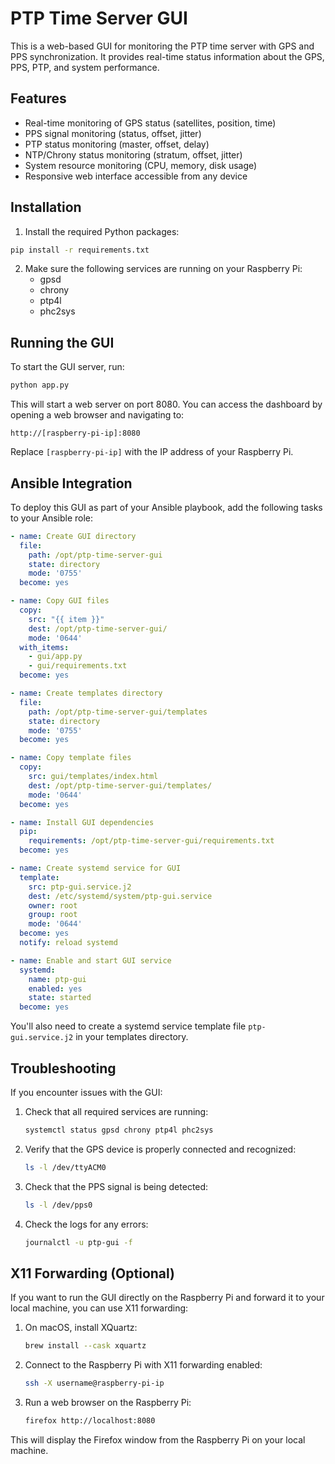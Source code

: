 # PTP Time Server GUI

This is a web-based GUI for monitoring the PTP time server with GPS and PPS synchronization. It provides real-time status information about the GPS, PPS, PTP, and system performance.

## Features

- Real-time monitoring of GPS status (satellites, position, time)
- PPS signal monitoring (status, offset, jitter)
- PTP status monitoring (master, offset, delay)
- NTP/Chrony status monitoring (stratum, offset, jitter)
- System resource monitoring (CPU, memory, disk usage)
- Responsive web interface accessible from any device

## Installation

1. Install the required Python packages:

```bash
pip install -r requirements.txt
```

2. Make sure the following services are running on your Raspberry Pi:
   - gpsd
   - chrony
   - ptp4l
   - phc2sys

## Running the GUI

To start the GUI server, run:

```bash
python app.py
```

This will start a web server on port 8080. You can access the dashboard by opening a web browser and navigating to:

```
http://[raspberry-pi-ip]:8080
```

Replace `[raspberry-pi-ip]` with the IP address of your Raspberry Pi.

## Ansible Integration

To deploy this GUI as part of your Ansible playbook, add the following tasks to your Ansible role:

```yaml
- name: Create GUI directory
  file:
    path: /opt/ptp-time-server-gui
    state: directory
    mode: '0755'
  become: yes

- name: Copy GUI files
  copy:
    src: "{{ item }}"
    dest: /opt/ptp-time-server-gui/
    mode: '0644'
  with_items:
    - gui/app.py
    - gui/requirements.txt
  become: yes

- name: Create templates directory
  file:
    path: /opt/ptp-time-server-gui/templates
    state: directory
    mode: '0755'
  become: yes

- name: Copy template files
  copy:
    src: gui/templates/index.html
    dest: /opt/ptp-time-server-gui/templates/
    mode: '0644'
  become: yes

- name: Install GUI dependencies
  pip:
    requirements: /opt/ptp-time-server-gui/requirements.txt
  become: yes

- name: Create systemd service for GUI
  template:
    src: ptp-gui.service.j2
    dest: /etc/systemd/system/ptp-gui.service
    owner: root
    group: root
    mode: '0644'
  become: yes
  notify: reload systemd

- name: Enable and start GUI service
  systemd:
    name: ptp-gui
    enabled: yes
    state: started
  become: yes
```

You'll also need to create a systemd service template file `ptp-gui.service.j2` in your templates directory.

## Troubleshooting

If you encounter issues with the GUI:

1. Check that all required services are running:
   ```bash
   systemctl status gpsd chrony ptp4l phc2sys
   ```

2. Verify that the GPS device is properly connected and recognized:
   ```bash
   ls -l /dev/ttyACM0
   ```

3. Check that the PPS signal is being detected:
   ```bash
   ls -l /dev/pps0
   ```

4. Check the logs for any errors:
   ```bash
   journalctl -u ptp-gui -f
   ```

## X11 Forwarding (Optional)

If you want to run the GUI directly on the Raspberry Pi and forward it to your local machine, you can use X11 forwarding:

1. On macOS, install XQuartz:
   ```bash
   brew install --cask xquartz
   ```

2. Connect to the Raspberry Pi with X11 forwarding enabled:
   ```bash
   ssh -X username@raspberry-pi-ip
   ```

3. Run a web browser on the Raspberry Pi:
   ```bash
   firefox http://localhost:8080
   ```

This will display the Firefox window from the Raspberry Pi on your local machine.
